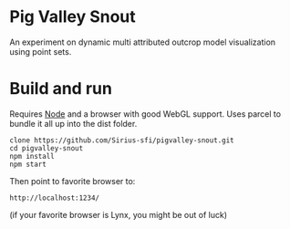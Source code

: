 # Pig Valley Snout

An experiment on dynamic multi attributed outcrop model visualization using point sets.

# Build and run

Requires [Node](https://nodejs.org) and a browser with good WebGL support. Uses parcel to bundle it all up into the dist folder.

```
clone https://github.com/Sirius-sfi/pigvalley-snout.git
cd pigvalley-snout
npm install
npm start
```

Then point to favorite browser to:
```
http://localhost:1234/
```

(if your favorite browser is Lynx, you might be out of luck)
